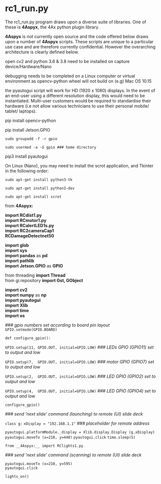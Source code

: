 # rc1_run.py

The rc1_run.py program draws upon a diverse suite of libraries. One of these is __4Aspyx__, the 4Ax python plugin library.

__4Aspyx__ is not currently open source and the code offered below draws upon a number of __4Aspyx__ scripts. These scripts are unique to a particular use case and are therefore
currently confidential. However the overarching architecture is clearly defined below.


open cv2 and python 3.6 & 3.8 need to be installed on capture device/Hardware/Nano

debugging needs to be completed on a Linux computer or virtual environment as opencv-python wheel will not build on (e.g) Mac OS 10.15

the pyautogui script will work for HD (1920 x 1080) displays. In the event of an end-user using a different resolution display, this would need to be instantiated. Multi-user customers would be required to standardise their hardware (i.e not allow various technicians to use their personal mobile/ tablet/ laptops).    

pip install opencv-python

pip install Jetson.GPIO

	sudo groupadd -f -r gpio
 
	sudo usermod -a -G gpio ### home directory
 
pip3 install pyautogui	

On Linux (Nano), you may need to install the scrot application, and Tkinter in the following order:

	sudo apt-get install python3-tk

	sudo apt-get install python3-dev

	sudo apt-get install scrot
	
from __4Aspyx:__
 
__import RCdist1.py__  
__import RCmotor1.py__   
__import RCalertLED1s.py__  
__import RC2cameraCap1__  
__RCDamageDetectnet50__

__import glob__	  
__import sys__	  
__import pandas__ as __pd__  
__import pathlib__  
__import Jetson.GPIO__ as __GPIO__ 

from threading __import Thread__  
from gi.repository __import Gst, GObject__

__import cv2__  
__import numpy__ as __np__  
__import pyautogui__  
__import Xlib__  
__import time__  
__import os__

_### gpio numbers set according to board pin layout_  
`GPIO.setmode(GPIO.BOARD)`			

`def configure_gpio():`
  
`GPIO.setup(11, GPIO.OUT, initial=GPIO.LOW)`	_### LEDs GPIO  (GPIO11) set to output and low_

`GPIO.setup(7,  GPIO.OUT, initial=GPIO.LOW)`	_### motor GPIO (GPIO7) set to output and low_

`GPIO.setup(2,  GPIO.OUT, initial=GPIO.LOW)`	_### LED GPIO (GPIO2) set to output and low_

`GPIO.setup(4,  GPIO.OUT, initial=GPIO.LOW)`	_### LED GPIO (GPIO4) set to output and low_

`configure_gpio()`  

_### send 'next slide' command (launching) to remote (UI) slide deck_ 

`class g:`
`xDisplay = "192.168.1.1"`	_### placeholder for remote address_

`pyautogui.platformModule._display = Xlib.display.Display (g.xDisplay)`
`pyautogui.moveTo (x=210, y=440)`
`pyautogui.click`
`time.sleep(5)`

`from __4Aspyx:__ import RClights1.py`  

_### send 'next slide' command (scanning) to remote (UI) slide deck_

`pyautogui.moveTo (x=210, y=595)`  
`pyautogui.click`  

`lights_on()`
